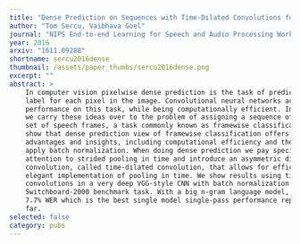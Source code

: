 ```yaml
---
title: "Dense Prediction on Sequences with Time-Dilated Convolutions for Speech Recognition"
author: "Tom Sercu, Vaibhava Goel"
journal: "NIPS End-to-end Learning for Speech and Audio Processing Workshop"
year: 2016
arxiv: "1611.09288"
shortname: sercu2016dense
thumbnail: /assets/paper_thumbs/sercu2016dense.png
excerpt: ""
abstract: >
    In computer vision pixelwise dense prediction is the task of predicting a
    label for each pixel in the image. Convolutional neural networks achieve good
    performance on this task, while being computationally efficient. In this paper
    we carry these ideas over to the problem of assigning a sequence of labels to a
    set of speech frames, a task commonly known as framewise classification. We
    show that dense prediction view of framewise classification offers several
    advantages and insights, including computational efficiency and the ability to
    apply batch normalization. When doing dense prediction we pay specific
    attention to strided pooling in time and introduce an asymmetric dilated
    convolution, called time-dilated convolution, that allows for efficient and
    elegant implementation of pooling in time. We show results using time-dilated
    convolutions in a very deep VGG-style CNN with batch normalization on the Hub5
    Switchboard-2000 benchmark task. With a big n-gram language model, we achieve
    7.7% WER which is the best single model single-pass performance reported so
    far.
selected: false
category: pubs
---
```

